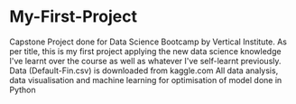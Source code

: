 # My-First-Project
Capstone Project done for Data Science Bootcamp by Vertical Institute.
As per title, this is my first project applying the new data science knowledge I've learnt over the course as well as whatever I've self-learnt previously.
Data (Default-Fin.csv) is downloaded from kaggle.com
All data analysis, data visualisation and machine learning for optimisation of model done in Python

